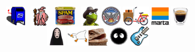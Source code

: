<p align="center">
  <img src="/images/mailbox.gif" alt="mailbox" height="50" style="margin-right: 10px;">
  <img src="/images/partywizard.gif" alt="party wizard" height="50" style="margin-right: 10px;">
  <img src="/images/spam.png" alt="spam" height="50" style="margin-right: 10px;">
  <img src="/images/kermit_yeehawq.png" alt="kermit cowboy" height="50">
  <img src="/images/atlanta.png" alt="kermit cowboy" height="50">
  <img src="/images/cargobike.png" alt="kermit cowboy" height="50">
  <img src="/images/marta.png" alt="kermit cowboy" height="50">
  <img src="/images/espresso_shot.png" alt="kermit cowboy" height="50">
  <img src="/images/ghibli-noface.png" alt="kermit cowboy" height="50">
  <img src="/images/goose.png" alt="kermit cowboy" height="50">
  <img src="/images/hhhehehe.gif" alt="kermit cowboy" height="50">
  <img src="/images/soot_sprite.png" alt="kermit cowboy" height="50">
  <img src="/images/electric-guitar.gif" alt="kermit cowboy" height="50">
</p>

<!--
**5h4y/5h4y** is a ✨ _special_ ✨ repository because its `README.md` (this file) appears on your GitHub profile.

X-Originating-IP: 127.0.0.1  
X-Deliverability-Engine: ShayBot/1.0  
X-Feedback-Loop: disabled  
X-Spam-Score: 0.0 🧼  
X-Mailer: papercuts/CLI  
X-Message-ID: <blue.mailbox.eyeing.u@hireshay.com>  
X-Reputation-Score: 98 (human-verified)  
X-Authed-By: SPF, DKIM, and vibes  
X-Bounce-Handler: /dev/null  
X-RateLimit-Remaining: ∞  
X-Failure-Reason: recipient emotionally unavailable 
X-Passed-DKIM: true  
X-Passed-Intuition: questionable  
X-MX-Preference: 🐌  
X-Retry-Policy: backoff(5m, 15m, 30m, give up)  
X-Emotion-Header: 😬  
X-Human-Readability: guaranteed  


Here are some ideas to get you started:

- 🔭 I’m currently working on ...
- 🌱 I’m currently learning ...
- 👯 I’m looking to collaborate on ...
- 🤔 I’m looking for help with ...
- 💬 Ask me about ...
- 📫 How to reach me: ...
- 😄 Pronouns: ...
- ⚡ Fun fact: ...
-->

